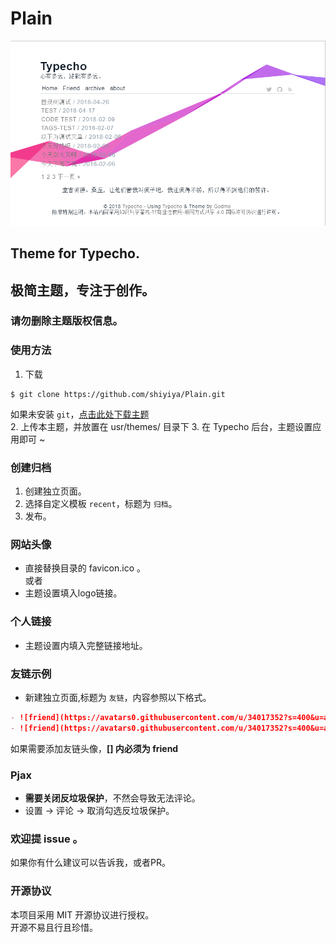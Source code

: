# Plain
![view](./screenshot.png)
## Theme for Typecho.
## 极简主题，专注于创作。
### 请勿删除主题版权信息。

### 使用方法
1. 下载
```shell
$ git clone https://github.com/shiyiya/Plain.git
```
如果未安装 ```git```，[点击此处下载主题](https://github.com/shiyiya/Plain/archive/master.zip)  
2. 上传本主题，并放置在 usr/themes/ 目录下
3. 在 Typecho 后台，主题设置应用即可 ~

### 创建归档

1. 创建独立页面。
2. 选择自定义模板 ```recent```，标题为 ```归档```。
3. 发布。

### 网站头像

- 直接替换目录的 favicon.ico 。  
  或者
- 主题设置填入logo链接。

### 个人链接

- 主题设置内填入完整链接地址。

### 友链示例

- 新建独立页面,标题为 ```友链```，内容参照以下格式。

```markdown
- ![friend](https://avatars0.githubusercontent.com/u/34017352?s=400&u=a06f4ca3cebd399527f469c9ce1c9d5486b0a406&v=4)[Google](https://Google.com)
- ![friend](https://avatars0.githubusercontent.com/u/34017352?s=400&u=a06f4ca3cebd399527f469c9ce1c9d5486b0a406&v=4)[Godme: 无非是一个不可知的背负](https://www.runtua.cn)
```
如果需要添加友链头像，**[] 内必须为 friend**

### Pjax

- **需要关闭反垃圾保护**，不然会导致无法评论。
- 设置 -> 评论 -> 取消勾选反垃圾保护。

### 欢迎提 issue 。

如果你有什么建议可以告诉我，或者PR。

### 开源协议

本项目采用 MIT 开源协议进行授权。  
开源不易且行且珍惜。
